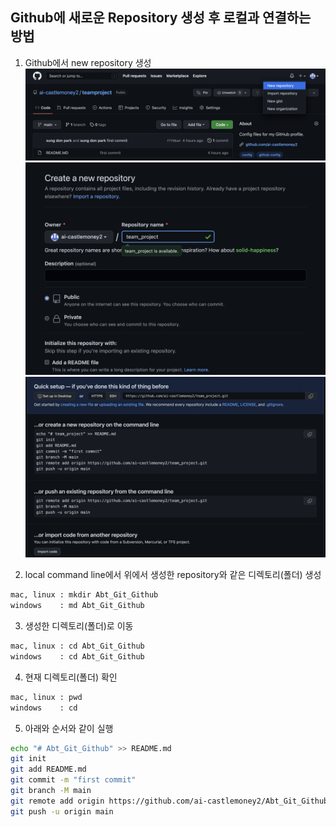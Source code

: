## Github에 새로운 Repository 생성 후 로컬과 연결하는 방법

1. Github에서 new repository 생성
![new repository create](https://github.com/ai-castlemoney/Abt_Git_Github/blob/master/2.local_remote_connection/images/new_repository.png)
![new repository create1](https://github.com/ai-castlemoney/Abt_Git_Github/blob/master/2.local_remote_connection/images/new_repository_1.png)
![new repository create3](https://github.com/ai-castlemoney/Abt_Git_Github/blob/master/2.local_remote_connection/images/new_repository_3.png)

2. local command line에서 위에서 생성한 repository와 같은 디렉토리(폴더) 생성
```bash
mac, linux : mkdir Abt_Git_Github
windows    : md Abt_Git_Github
```

3. 생성한 디렉토리(폴더)로 이동
```bash
mac, linux : cd Abt_Git_Github
windows    : cd Abt_Git_Github
```

4. 현재 디렉토리(폴더) 확인
```bash
mac, linux : pwd
windows    : cd
```

5. 아래와 순서와 같이 실행
```bash
echo "# Abt_Git_Github" >> README.md
git init
git add README.md
git commit -m "first commit"
git branch -M main
git remote add origin https://github.com/ai-castlemoney2/Abt_Git_Github.git
git push -u origin main
```